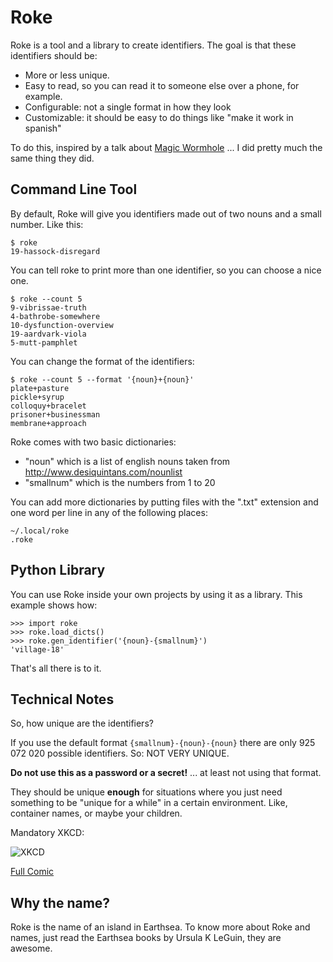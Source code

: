 # Roke

Roke is a tool and a library to create identifiers. The goal is that these
identifiers should be:

* More or less unique.
* Easy to read, so you can read it to someone else over a phone, for example.
* Configurable: not a single format in how they look
* Customizable: it should be easy to do things like "make it work in spanish"

To do this, inspired by a talk about [Magic Wormhole](https://github.com/warner/magic-wormhole) ... 
I did pretty much the same thing they did.

## Command Line Tool

By default, Roke will give you identifiers made out of two nouns and a small number. Like this:

```
$ roke
19-hassock-disregard
```

You can tell roke to print more than one identifier, so you can choose a nice one.

```
$ roke --count 5
9-vibrissae-truth
4-bathrobe-somewhere
10-dysfunction-overview
19-aardvark-viola
5-mutt-pamphlet
```

You can change the format of the identifiers:

```
$ roke --count 5 --format '{noun}+{noun}'
plate+pasture
pickle+syrup
colloquy+bracelet
prisoner+businessman
membrane+approach
```

Roke comes with two basic dictionaries:

* "noun" which is a list of english nouns taken from http://www.desiquintans.com/nounlist
* "smallnum" which is the numbers from 1 to 20

You can add more dictionaries by putting files with the ".txt" extension and one 
word per line in any of the following places:

```
~/.local/roke
.roke
```

## Python Library

You can use Roke inside your own projects by using it as a library. This example 
shows how:

```
>>> import roke
>>> roke.load_dicts()
>>> roke.gen_identifier('{noun}-{smallnum}')
'village-18'
```

That's all there is to it.

## Technical Notes

So, how unique are the identifiers?

If you use the default format `{smallnum}-{noun}-{noun}` there are only 
925 072 020 possible identifiers. So: NOT VERY UNIQUE.

**Do not use this as a password or a secret!** ... at least not using that format.

They should be unique **enough** for situations where you just need something 
to be "unique for a while" in a certain environment. Like, container names, 
or maybe your children.

Mandatory XKCD:

![XKCD](https://imgs.xkcd.com/comics/password_strength.png)

[Full Comic](https://xkcd.com/936/)

## Why the name?

Roke is the name of an island in Earthsea. To know more about Roke and names,
just read the Earthsea books by Ursula K LeGuin, they are awesome.